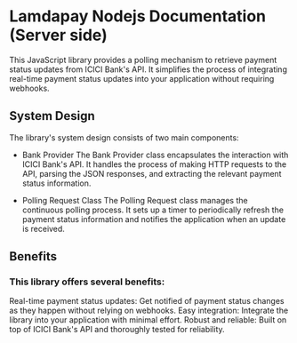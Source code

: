 # Lamdapay Nodejs Documentation (Server side)

This JavaScript library provides a polling mechanism to retrieve payment status updates from ICICI Bank's API. It simplifies the process of integrating real-time payment status updates into your application without requiring webhooks.


## System Design
The library's system design consists of two main components:

- Bank Provider
The Bank Provider class encapsulates the interaction with ICICI Bank's API. It handles the process of making HTTP requests to the API, parsing the JSON responses, and extracting the relevant payment status information.

- Polling Request Class
The Polling Request class manages the continuous polling process. It sets up a timer to periodically refresh the payment status information and notifies the application when an update is received.


## Benefits
### This library offers several benefits:

Real-time payment status updates: Get notified of payment status changes as they happen without relying on webhooks.
Easy integration: Integrate the library into your application with minimal effort.
Robust and reliable: Built on top of ICICI Bank's API and thoroughly tested for reliability.